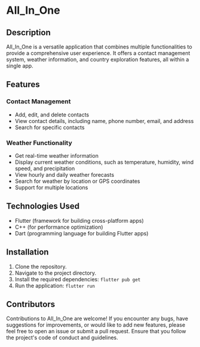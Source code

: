 # All_In_One

## Description
All_In_One is a versatile application that combines multiple functionalities to provide a comprehensive user experience. It offers a contact management system, weather information, and country exploration features, all within a single app.

## Features

### Contact Management
- Add, edit, and delete contacts
- View contact details, including name, phone number, email, and address
- Search for specific contacts

### Weather Functionality
- Get real-time weather information
- Display current weather conditions, such as temperature, humidity, wind speed, and precipitation
- View hourly and daily weather forecasts
- Search for weather by location or GPS coordinates
- Support for multiple locations

## Technologies Used
- Flutter (framework for building cross-platform apps)
- C++ (for performance optimization)
- Dart (programming language for building Flutter apps)

## Installation
1. Clone the repository.
2. Navigate to the project directory.
3. Install the required dependencies: `flutter pub get`
4. Run the application: `flutter run`

## Contributors
Contributions to All_In_One are welcome! If you encounter any bugs, have suggestions for improvements, or would like to add new features, please feel free to open an issue or submit a pull request. Ensure that you follow the project's code of conduct and guidelines.

